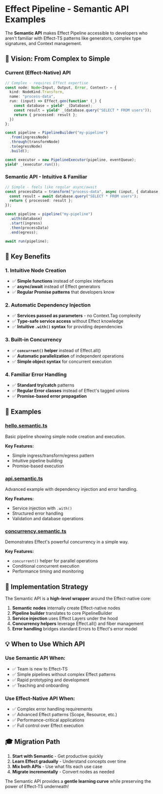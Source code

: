 # Effect Pipeline - Semantic API Examples

The **Semantic API** makes Effect Pipeline accessible to developers who aren't familiar with Effect-TS patterns like generators, complex type signatures, and Context management.

## 🎯 **Vision: From Complex to Simple**

### **Current (Effect-Native) API**
```typescript
// Complex - requires Effect expertise
const node: Node<Input, Output, Error, Context> = {
  kind: NodeKind.Transform,
  name: "process-data",
  run: (input) => Effect.gen(function* (_) {
    const database = yield* _(Database);
    const result = yield* _(database.query("SELECT * FROM users"));
    return { processed: result };
  })
};

const pipeline = PipelineBuilder("my-pipeline")
  .from(ingressNode)
  .through(transformNode)
  .to(egressNode)
  .build();

const executor = new PipelineExecutor(pipeline, eventQueue);
yield* _(executor.run());
```

### **Semantic API - Intuitive & Familiar**
```typescript
// Simple - feels like regular async/await
const processData = transform("process-data", async (input, { database }) => {
  const result = await database.query("SELECT * FROM users");
  return { processed: result };
});

const pipeline = pipeline("my-pipeline")
  .with(database)
  .start(ingress)
  .then(processData)
  .end(egress);

await run(pipeline);
```

## 🚀 **Key Benefits**

### **1. Intuitive Node Creation**
- ✅ **Simple functions** instead of complex interfaces
- ✅ **async/await** instead of Effect generators
- ✅ **Regular Promise patterns** that developers know

### **2. Automatic Dependency Injection**
- ✅ **Services passed as parameters** - no Context.Tag complexity
- ✅ **Type-safe service access** without Effect knowledge
- ✅ **Intuitive `.with()` syntax** for providing dependencies

### **3. Built-in Concurrency**
- ✅ **`concurrent()` helper** instead of Effect.all()
- ✅ **Automatic parallelization** of independent operations
- ✅ **Simple object syntax** for concurrent execution

### **4. Familiar Error Handling**
- ✅ **Standard try/catch** patterns
- ✅ **Regular Error classes** instead of Effect's tagged unions
- ✅ **Promise-based error propagation**

## 📁 **Examples**

### **[hello.semantic.ts](./hello.semantic.ts)**
Basic pipeline showing simple node creation and execution.

**Key Features:**
- Simple ingress/transform/egress pattern
- Intuitive pipeline building
- Promise-based execution

### **[api.semantic.ts](./api.semantic.ts)**
Advanced example with dependency injection and error handling.

**Key Features:**
- Service injection with `.with()`
- Structured error handling
- Validation and database operations

### **[concurrency.semantic.ts](./concurrency.semantic.ts)**
Demonstrates Effect's powerful concurrency in a simple way.

**Key Features:**
- `concurrent()` helper for parallel operations
- Conditional concurrent execution
- Performance timing and monitoring

## 🔧 **Implementation Strategy**

The Semantic API is a **high-level wrapper** around the Effect-native core:

1. **Semantic nodes** internally create Effect-native nodes
2. **Pipeline builder** translates to core PipelineBuilder
3. **Service injection** uses Effect Layers under the hood
4. **Concurrency helpers** leverage Effect.all() and fiber management
5. **Error handling** bridges standard Errors to Effect's error model

## 💡 **When to Use Which API**

### **Use Semantic API When:**
- ✅ Team is new to Effect-TS
- ✅ Simple pipelines without complex Effect patterns
- ✅ Rapid prototyping and development
- ✅ Teaching and onboarding

### **Use Effect-Native API When:**
- ✅ Complex error handling requirements
- ✅ Advanced Effect patterns (Scope, Resource, etc.)
- ✅ Performance-critical applications
- ✅ Full control over Effect execution

## 🎓 **Migration Path**

1. **Start with Semantic** - Get productive quickly
2. **Learn Effect gradually** - Understand concepts over time
3. **Mix both APIs** - Use what fits each use case
4. **Migrate incrementally** - Convert nodes as needed

The Semantic API provides a **gentle learning curve** while preserving the power of Effect-TS underneath! 